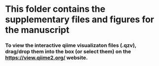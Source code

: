 # This folder contains the supplementary files and figures for the manuscript
### To view the interactive qiime visualizaton files (.qzv), drag/drop them into the box (or select them) on the https://view.qiime2.org/ website.
